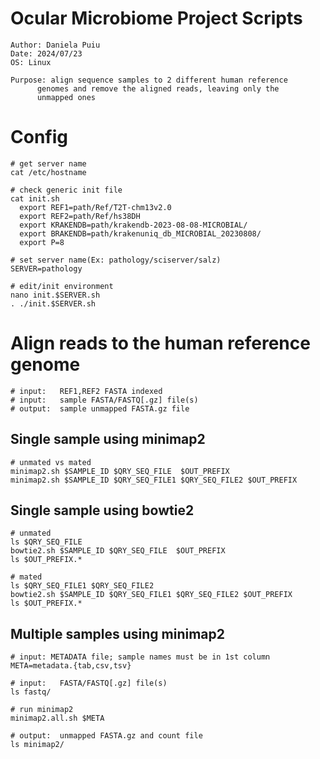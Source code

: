 # Ocular Microbiome Project Scripts #

    Author: Daniela Puiu
    Date: 2024/07/23
    OS: Linux

    Purpose: align sequence samples to 2 different human reference 
          genomes and remove the aligned reads, leaving only the 
          unmapped ones

# Config #

    # get server name
    cat /etc/hostname

    # check generic init file
    cat init.sh
      export REF1=path/Ref/T2T-chm13v2.0
      export REF2=path/Ref/hs38DH
      export KRAKENDB=path/krakendb-2023-08-08-MICROBIAL/
      export BRAKENDB=path/krakenuniq_db_MICROBIAL_20230808/
      export P=8

    # set server name(Ex: pathology/sciserver/salz)
    SERVER=pathology

    # edit/init environment
    nano init.$SERVER.sh
    . ./init.$SERVER.sh  
    
# Align reads to the human reference genome #

    # input:   REF1,REF2 FASTA indexed
    # input:   sample FASTA/FASTQ[.gz] file(s)
    # output:  sample unmapped FASTA.gz file

## Single sample using minimap2 ##

    # unmated vs mated
    minimap2.sh $SAMPLE_ID $QRY_SEQ_FILE  $OUT_PREFIX
    minimap2.sh $SAMPLE_ID $QRY_SEQ_FILE1 $QRY_SEQ_FILE2 $OUT_PREFIX

## Single sample using bowtie2 ##

    # unmated
    ls $QRY_SEQ_FILE
    bowtie2.sh $SAMPLE_ID $QRY_SEQ_FILE  $OUT_PREFIX
    ls $OUT_PREFIX.*

    # mated
    ls $QRY_SEQ_FILE1 $QRY_SEQ_FILE2
    bowtie2.sh $SAMPLE_ID $QRY_SEQ_FILE1 $QRY_SEQ_FILE2 $OUT_PREFIX
    ls $OUT_PREFIX.*

## Multiple samples using minimap2 ## 

    # input: METADATA file; sample names must be in 1st column
    META=metadata.{tab,csv,tsv}  

    # input:   FASTA/FASTQ[.gz] file(s)
    ls fastq/

    # run minimap2
    minimap2.all.sh $META

    # output:  unmapped FASTA.gz and count file
    ls minimap2/
